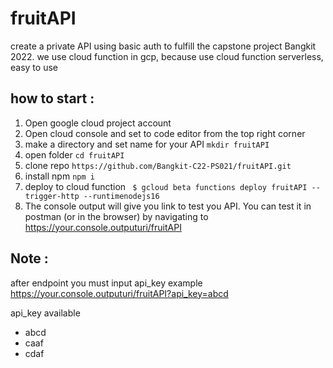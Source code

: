 # fruitAPI 
create a private API using basic auth to fulfill the capstone project Bangkit 2022.
we use cloud function in gcp, because use cloud function serverless, easy to use
## how to start :
1. Open google cloud project account
2. Open cloud console and set to code editor from the top right corner
3. make a directory and set name for your API ```mkdir fruitAPI```
4. open folder ```cd fruitAPI```
5. clone repo ``` https://github.com/Bangkit-C22-PS021/fruitAPI.git ```
6. install npm ``` npm i ```
7. deploy to cloud function ``` $ gcloud beta functions deploy fruitAPI --trigger-http --runtimenodejs16```
8. The console output will give you link to test you API. You can test it in postman (or in the browser) by navigating to
https://your.console.outputuri/fruitAPI

## Note :
after endpoint you must input api_key
example https://your.console.outputuri/fruitAPI?api_key=abcd

api_key available
- abcd
- caaf
- cdaf


